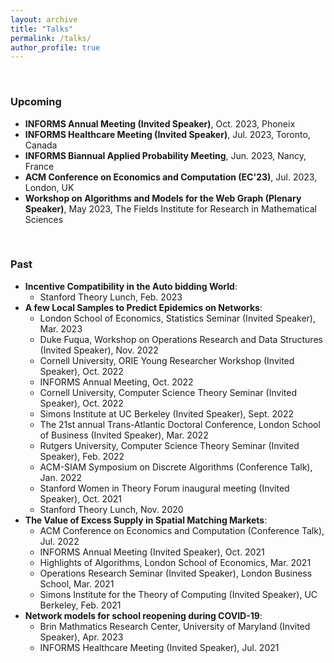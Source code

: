 ```yaml
---
layout: archive
title: "Talks"
permalink: /talks/
author_profile: true
---
```



<!-- Add some white space here -->
<br>



### Upcoming

- **INFORMS Annual Meeting (Invited Speaker)**, Oct. 2023, Phoneix
- **INFORMS Healthcare Meeting (Invited Speaker)**, Jul. 2023, Toronto, Canada
- **INFORMS Biannual Applied Probability Meeting**, Jun. 2023, Nancy, France
- **ACM Conference on Economics and Computation (EC'23)**, Jul. 2023, London, UK
- **Workshop on Algorithms and Models for the Web Graph (Plenary Speaker)**, May 2023, The Fields Institute for Research in Mathematical Sciences


<br>

### Past

- **Incentive Compatibility in the Auto bidding World**:
  - Stanford Theory Lunch, Feb. 2023
- **A few Local Samples to Predict Epidemics on Networks**:
  - London School of Economics, Statistics Seminar (Invited Speaker), Mar. 2023
  - Duke Fuqua, Workshop on Operations Research and Data Structures (Invited Speaker), Nov. 2022
  - Cornell University, ORIE Young Researcher Workshop (Invited Speaker), Oct. 2022
  - INFORMS Annual Meeting, Oct. 2022
  - Cornell University, Computer Science Theory Seminar (Invited Speaker), Oct. 2022
  - Simons Institute at UC Berkeley (Invited Speaker), Sept. 2022
  - The 21st annual Trans-Atlantic Doctoral Conference, London School of Business (Invited Speaker), Mar. 2022
  - Rutgers University, Computer Science Theory Seminar (Invited Speaker), Feb. 2022
  - ACM-SIAM Symposium on Discrete Algorithms (Conference Talk), Jan. 2022
  - Stanford Women in Theory Forum inaugural meeting (Invited Speaker), Oct. 2021
  - Stanford Theory Lunch, Nov. 2020
- **The Value of Excess Supply in Spatial Matching Markets**:
  - ACM Conference on Economics and Computation (Conference Talk), Jul. 2022
  - INFORMS Annual Meeting (Invited Speaker), Oct. 2021
  - Highlights of Algorithms, London School of Economics, Mar. 2021
  - Operations Research Seminar (Invited Speaker), London Business School, Mar. 2021
  - Simons Institute for the Theory of Computing (Invited Speaker), UC Berkeley, Feb. 2021
- **Network models for school reopening during COVID-19**:
  - Brin Mathmatics Research Center, University of Maryland (Invited Speaker), Apr. 2023
  - INFORMS Healthcare Meeting (Invited Speaker), Jul. 2021
